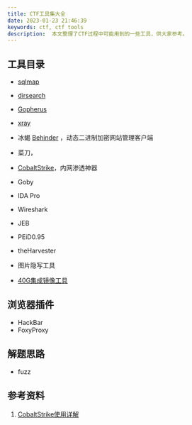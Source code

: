 ```yaml
---
title: CTF工具集大全
date: 2023-01-23 21:46:39
keywords: ctf, ctf tools
description:  本文整理了CTF过程中可能用到的一些工具，供大家参考。
---
```


## 工具目录

* [sqlmap](http://codelinks.cn/2023/01/25/ctf-tools-sqlmap/)

* [dirsearch](http://codelinks.cn/2023/01/26/ctf-tools-dirsearch/)

* [Gopherus](http://codelinks.cn/2023/01/27/ctf-tools-gopherus/)

* [xray]()

* 冰蝎 [Behinder](https://github.com/rebeyond/Behinder/releases/) ，动态二进制加密网站管理客户端

* 菜刀，

* [CobaltStrike](https://www.cobaltstrike.com)，内网渗透神器

* Goby

* IDA Pro

* Wireshark

* JEB

* PEiD0.95

* theHarvester

* 图片隐写工具

* [40G集成镜像工具](https://github.com/makoto56/penetration-suite-toolkit)

  


## 浏览器插件

* HackBar
* FoxyProxy

## 解题思路

* fuzz

## 参考资料

1. [CobaltStrike使用详解](https://zhuanlan.zhihu.com/p/359251293)